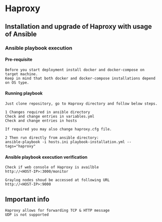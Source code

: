 # Haproxy

## Installation and upgrade of Haproxy with usage of Ansible 

### Ansible playbook execution

#### Pre-requisite
```
Before you start deployment install docker and docker-compose on target machine.
Keep in mind that both docker and docker-compose installations depend on OS type.
```

#### Running playbook
```
Just clone repository, go to Haproxy directory and follow below steps.

1 Changes required in ansible directory
Check and change entries in variables.yml 
Check and change entries in hosts

If required you may also change haproxy.cfg file.

2 Then run directly from ansible directory:
ansible-playbook -i hosts.ini playbook-installation.yml --tags="haproxy"
```

#### Ansible playbook execution verification

```
Check if web console of Haproxy is availble
http://<HOST-IP>:3000/monitor

Graylog nodes shoud be accessed at following URL
http://<HOST-IP>:9000
```

## Important info
```
Haproxy allows for forwarding TCP & HTTP message
UDP is not supported
```